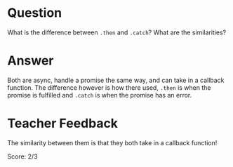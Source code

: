 # Question
What is the difference between `.then` and `.catch`? What are the similarities?

# Answer
Both are async, handle a promise the same way, and can take in a callback function. The difference however is how there used, `.then` is when the promise is fulfilled  and  `.catch` is when the  promise has  an error.

# Teacher Feedback

The similarity between them is that they both take in a callback function!

Score: 2/3